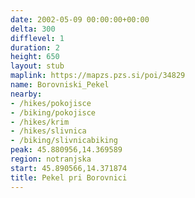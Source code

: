 ```yaml
---
date: 2002-05-09 00:00:00+00:00
delta: 300
difflevel: 1
duration: 2
height: 650
layout: stub
maplink: https://mapzs.pzs.si/poi/34829
name: Borovniski_Pekel
nearby:
- /hikes/pokojisce
- /biking/pokojisce
- /hikes/krim
- /hikes/slivnica
- /biking/slivnicabiking
peak: 45.880956,14.369589
region: notranjska
start: 45.890566,14.371874
title: Pekel pri Borovnici
---
```

